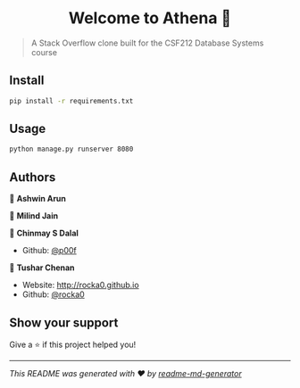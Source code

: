 <h1 align="center">Welcome to Athena 👋</h1>
<p>
</p>

> A Stack Overflow clone built for the CSF212 Database Systems course

## Install

```sh
pip install -r requirements.txt
```

## Usage

```sh
python manage.py runserver 8080
```

## Authors

👤 **Ashwin Arun**

👤 **Milind Jain**

👤 **Chinmay S Dalal**

* Github: [@p00f](https://github.com/p00f)

👤 **Tushar Chenan**

* Website: http://rocka0.github.io
* Github: [@rocka0](https://github.com/rocka0)

## Show your support

Give a ⭐️ if this project helped you!

***
_This README was generated with ❤️ by [readme-md-generator](https://github.com/kefranabg/readme-md-generator)_
